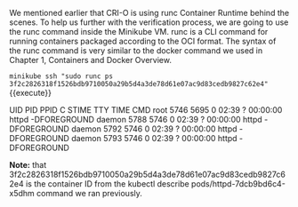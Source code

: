 We mentioned earlier that CRI-O is using runc Container Runtime behind the scenes. To help us further with the verification process, we are going to use the runc command inside the Minikube VM. runc is a CLI command for running containers packaged according to the OCI format. The syntax of the runc command is very similar to the docker command we used in Chapter 1, Containers and Docker Overview.


`minikube ssh "sudo runc ps 3f2c2826318f1526bdb9710050a29b5d4a3de78d61e07ac9d83cedb9827c62e4"`{{execute}}

UID PID PPID C STIME TTY TIME CMD
root 5746 5695 0 02:39 ? 00:00:00 httpd -DFOREGROUND
daemon 5788 5746 0 02:39 ? 00:00:00 httpd -DFOREGROUND
daemon 5792 5746 0 02:39 ? 00:00:00 httpd -DFOREGROUND
daemon 5793 5746 0 02:39 ? 00:00:00 httpd -DFOREGROUND


**Note:** that 3f2c2826318f1526bdb9710050a29b5d4a3de78d61e07ac9d83cedb9827c62e4 is the container ID from the kubectl describe pods/httpd-7dcb9bd6c4-x5dhm command we ran previously.